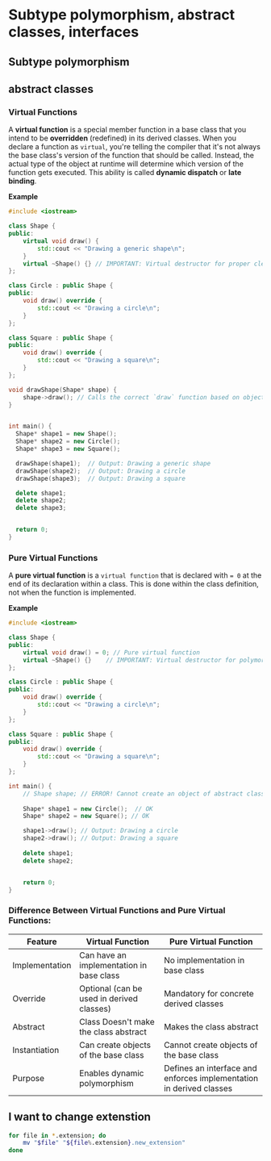 # Subtype polymorphism, abstract classes, interfaces

## Subtype polymorphism

## abstract classes



### Virtual Functions

A **virtual function** is a special member function in a base class that you intend to be **overridden** (redefined) in its derived classes. When you declare a function as `virtual`, you're telling the compiler that it's not always the base class's version of the function that should be called. Instead, the actual type of the object at runtime will determine which version of the function gets executed. This ability is called **dynamic dispatch** or **late binding**.

**Example**

```c++
#include <iostream>

class Shape {
public:
    virtual void draw() {
        std::cout << "Drawing a generic shape\n";
    }
    virtual ~Shape() {} // IMPORTANT: Virtual destructor for proper cleanup
};

class Circle : public Shape {
public:
    void draw() override {
        std::cout << "Drawing a circle\n";
    }
};

class Square : public Shape {
public:
    void draw() override {
        std::cout << "Drawing a square\n";
    }
};

void drawShape(Shape* shape) {
    shape->draw(); // Calls the correct `draw` function based on object's type
}


int main() {
  Shape* shape1 = new Shape();
  Shape* shape2 = new Circle();
  Shape* shape3 = new Square();

  drawShape(shape1);  // Output: Drawing a generic shape
  drawShape(shape2);  // Output: Drawing a circle
  drawShape(shape3);  // Output: Drawing a square

  delete shape1;
  delete shape2;
  delete shape3;


  return 0;
}
```

### Pure Virtual Functions

A **pure virtual function** is a `virtual function` that is declared with `= 0` at the end of its declaration within a class. This is done within the class definition, not when the function is implemented.

**Example**

```c++
#include <iostream>

class Shape {
public:
    virtual void draw() = 0; // Pure virtual function
    virtual ~Shape() {}    // IMPORTANT: Virtual destructor for polymorphic deletes
};

class Circle : public Shape {
public:
    void draw() override {
        std::cout << "Drawing a circle\n";
    }
};

class Square : public Shape {
public:
    void draw() override {
        std::cout << "Drawing a square\n";
    }
};

int main() {
    // Shape shape; // ERROR! Cannot create an object of abstract class Shape
    
    Shape* shape1 = new Circle();  // OK
    Shape* shape2 = new Square(); // OK

    shape1->draw(); // Output: Drawing a circle
    shape2->draw(); // Output: Drawing a square
    
    delete shape1;
    delete shape2;


    return 0;
}
```

### Difference Between Virtual Functions and Pure Virtual Functions:

| Feature |	Virtual Function |	Pure Virtual Function |
| ------- | ---------------- | ---------------------- |
| Implementation |	Can have an implementation in base class |	No implementation in base class |
| Override |	Optional (can be used in derived classes) |	Mandatory for concrete derived classes |
| Abstract | Class	Doesn't make the class abstract |	Makes the class abstract |
| Instantiation |	Can create objects of the base class |	Cannot create objects of the base class |
| Purpose |	Enables dynamic polymorphism |	Defines an interface and enforces implementation in derived classes |


## I want to change extenstion

```bash
for file in *.extension; do
    mv "$file" "${file%.extension}.new_extension"
done
```